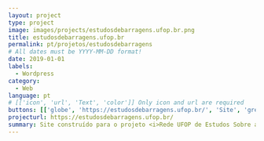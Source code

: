 ```yaml
---
layout: project
type: project
image: images/projects/estudosdebarragens.ufop.br.png
title: estudosdebarragens.ufop.br
permalink: pt/projetos/estudosdebarragens
# All dates must be YYYY-MM-DD format!
date: 2019-01-01
labels:
  - Wordpress
category:
  - Web
language: pt
# [['icon', 'url', 'Text', 'color']] Only icon and url are required
buttons: [['globe', 'https://estudosdebarragens.ufop.br/', 'Site', 'grey']]
projecturl: https://estudosdebarragens.ufop.br/
summary: Site construído para o projeto <i>Rede UFOP de Estudos Sobre as Consequências dos Rompimentos de Barragens</i> utilizando o CMS Wordpress e hospedado nos servidores da Universidade Federal de Ouro Preto.
---
```

